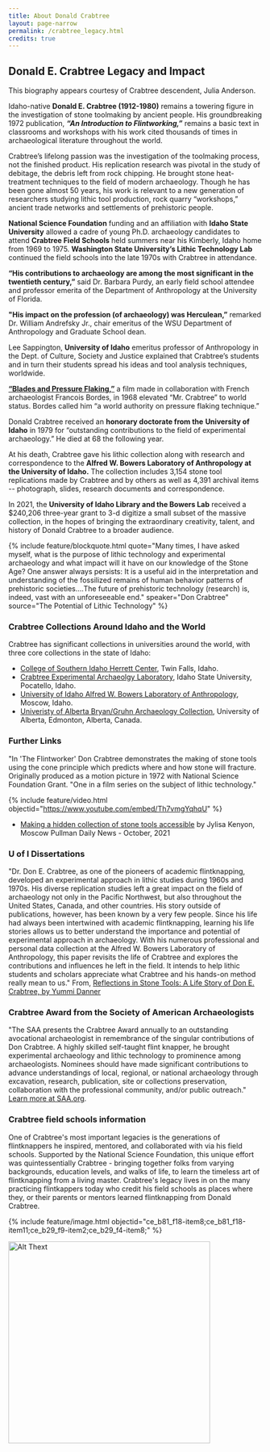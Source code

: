 ```yaml
---
title: About Donald Crabtree
layout: page-narrow
permalink: /crabtree_legacy.html
credits: true
---
```

## Donald E. Crabtree Legacy and Impact

This biography appears courtesy of Crabtree descendent, Julia Anderson. 

Idaho-native **Donald E. Crabtree (1912-1980)** remains a towering figure in the investigation of stone toolmaking by ancient people. His groundbreaking 1972 publication, ***“An Introduction to Flintworking,”***  remains a basic text in classrooms and workshops with his work cited thousands of times in archaeological literature throughout the world.  

Crabtree’s lifelong passion was the investigation of the toolmaking process, not the finished product. His replication research was pivotal in the study of debitage, the debris left from rock chipping. He brought stone heat-treatment techniques to the field of modern archaeology. Though he has been gone almost 50 years, his work is relevant to a new generation of researchers studying lithic tool production, rock quarry “workshops,” ancient trade networks and settlements of prehistoric people.  

**National Science Foundation** funding and an affiliation with **Idaho State University** allowed a cadre of young Ph.D. archaeology candidates to attend **Crabtree Field Schools** held summers near his Kimberly, Idaho home from 1969 to 1975\. **Washington State University’s Lithic Technology Lab** continued the field schools into the late 1970s with Crabtree in attendance.  

**“His contributions to archaeology are among the most significant in the twentieth century,”** said Dr. Barbara Purdy, an early field school attendee and professor emerita of the Department of Anthropology at the University of Florida. 

**"His impact on the profession (of archaeology) was Herculean,”** remarked Dr. William Andrefsky Jr., chair emeritus of the WSU Department of Anthropology and Graduate School dean. 

Lee Sappington, **University of Idaho** emeritus professor of Anthropology in the Dept. of Culture, Society and Justice explained that Crabtree’s students and in turn their students spread his ideas and tool analysis techniques, worldwide. 

[**“Blades and Pressure Flaking,”**](https://www.youtube.com/watch?v=6F7wrtzZ_dQ) a film made in collaboration with French archaeologist Francois Bordes, in 1968 elevated “Mr. Crabtree” to world status. Bordes called him “a world authority on pressure flaking technique.”  

Donald Crabtree received an **honorary doctorate from the** **University of Idaho** in 1979 for “outstanding contributions to the field of experimental archaeology.”  He died at 68 the following year.  

At his death, Crabtree gave his lithic collection along with research and correspondence to the **Alfred W. Bowers Laboratory of Anthropology at the University of Idaho.** The collection includes 3,154 stone tool replications made by Crabtree and by others as well as 4,391 archival items \-- photograph, slides, research documents and correspondence.

In 2021, the **University of Idaho Library and the Bowers Lab** received a $240,206 three-year grant to 3-d digitize a small subset of the massive collection, in the hopes of bringing the extraordinary creativity, talent, and history of Donald Crabtree to a broader audience.

{% include feature/blockquote.html quote="Many times, I have asked myself, what is the purpose of lithic technology and experimental archaeology and what impact will it have on our knowledge of the Stone Age? One answer always persists: It is a useful aid in the interpretation and understanding of the fossilized remains of human behavior patterns of prehistoric societies….The future of prehistoric technology (research) is, indeed, vast with an unforeseeable end." speaker="Don Crabtree" source="The Potential of Lithic Technology" %}

### Crabtree Collections Around Idaho and the World

Crabtree has significant collections in universities around the world, with three core collections in the state of Idaho:

- [College of Southern Idaho Herrett Center](https://herrett.csi.edu/), Twin Falls, Idaho.
- [Crabtree Experimental Archaeolgy Laboratory](https://www.isu.edu/anthropology/student-experience/anthropology-research-labs/crabtree-experimental-archaeology-laboratory/), Idaho State University, Pocatello, Idaho.
- [University of Idaho Alfred W. Bowers Laboratory of Anthropology](https://www.uidaho.edu/class/anthrolab), Moscow, Idaho.
- [Univeristy of Alberta Bryan/Gruhn Archaeology Collection](https://www.ualberta.ca/en/museums/museum-collections/archaeology-collection.html), University of Alberta, Edmonton, Alberta, Canada.


### Further Links

"In 'The Flintworker' Don Crabtree demonstrates the making of stone tools using the cone principle which predicts where and how stone will fracture. Originally produced as a motion picture in 1972 with National Science Foundation Grant. "One in a film series on the subject of lithic technology."

{% include feature/video.html objectid="https://www.youtube.com/embed/Th7vmgYqhqU" %}

- [Making a hidden collection of stone tools accessible](https://www.dnews.com/local-news/making-a-hidden-collection-of-stone-tools-accessible6906a835) by Jylisa Kenyon, Moscow Pullman Daily News - October, 2021


### U of I Dissertations

"Dr. Don E. Crabtree, as one of the pioneers of academic flintknapping, developed an experimental approach in lithic studies during 1960s and 1970s. His diverse replication studies left a great impact on the field of archaeology not only in the Pacific Northwest, but also throughout the United States, Canada, and other countries. His story outside of publications, however, has been known by a very few people. Since his life had always been intertwined with academic flintknapping, learning his life stories allows us to better understand the importance and potential of experimental approach in archaeology. With his numerous professional and personal data collection at the Alfred W. Bowers Laboratory of Anthropology, this paper revisits the life of Crabtree and explores the contributions and influences he left in the field. It intends to help lithic students and scholars appreciate what Crabtree and his hands-on method really mean to us."
From, [Reflections in Stone Tools: A Life Story of Don E. Crabtree, by Yummi Danner](https://www.proquest.com/docview/2115845790?accountid=14551&fromopenview=true&parentSessionId=2FVPn1vl4niZ6L%2FTJw2LKt%2Fi3u%2BEA9vWjWg36ntlBcY%3D&parentSessionId=9Grsa%2B6yejmmrF5XpYdm9urTTJK%2FmUOf39n3PQQrkyI%3D&pq-origsite=gscholar&sourcetype=Dissertations%20&%20Theses)

### Crabtree Award from the Society of American Archaeologists 

"The SAA presents the Crabtree Award annually to an outstanding avocational archaeologist in remembrance of the singular contributions of Don Crabtree. A highly skilled self-taught flint knapper, he brought experimental archaeology and lithic technology to prominence among archaeologists. Nominees should have made significant contributions to advance understandings of local, regional, or national archaeology through excavation, research, publication, site or collections preservation, collaboration with the professional community, and/or public outreach." [Learn more at SAA.org](https://www.saa.org/career-practice/awards/crabtree-award).


### Crabtree field schools information 

One of Crabtree's most important legacies is the generations of flintknappers he inspired, mentored, and collaborated with via his field schools. Supported by the National Science Foundation, this unique effort was quintessentially Crabtree - bringing together folks from varying backgrounds, education levels, and walks of life, to learn the timeless art of flintknapping from a living master. Crabtree's legacy lives in on the many practicing flintkappers today who credit his field schools as places where they, or their parents or mentors learned flintknapping from Donald Crabtree.

{% include feature/image.html objectid="ce_b81_f18-item8;ce_b81_f18-item11;ce_b29_f9-item2;ce_b29_f4-item8;" %}

<a href="https://www.lib.uidaho.edu/digital/crabtree/items/ce_cd_d4_3508-a.html">
	<img src="https://objects.lib.uidaho.edu/crabtree/small/ce_cd_d4_3508-a_sm.jpg" alt="Alt Thext" width="400" >
</a>
